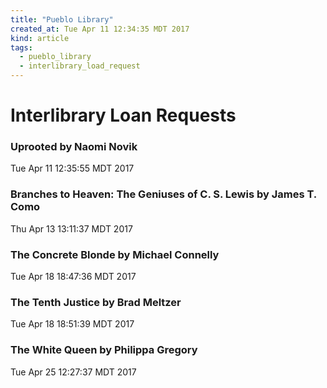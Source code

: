 ```yaml
---
title: "Pueblo Library"
created_at: Tue Apr 11 12:34:35 MDT 2017
kind: article
tags:
  - pueblo_library
  - interlibrary_load_request
---
```


<h1>Interlibrary Loan Requests</h1>

<h3>Uprooted by Naomi Novik</h3>

Tue Apr 11 12:35:55 MDT 2017

<h3>Branches to Heaven: The Geniuses of C. S. Lewis by James T. Como</h3>

Thu Apr 13 13:11:37 MDT 2017

<h3>The Concrete Blonde by Michael Connelly</h3>
 
Tue Apr 18 18:47:36 MDT 2017

<h3>The Tenth Justice by Brad Meltzer</h3>

Tue Apr 18 18:51:39 MDT 2017

<h3>The White Queen by Philippa Gregory</h3>

Tue Apr 25 12:27:37 MDT 2017

<!--
html boilerplate
<a href="" target="_blank"></a>
<a name=""></a>
<img src="" width="400px">
<ul>
  <li></li>
</ul>
<pre>
</pre>
<pre><code>
</code></pre>
<math xmlns='http://www.w3.org/1998/Math/MathML' display='block'>
</math>
-->
